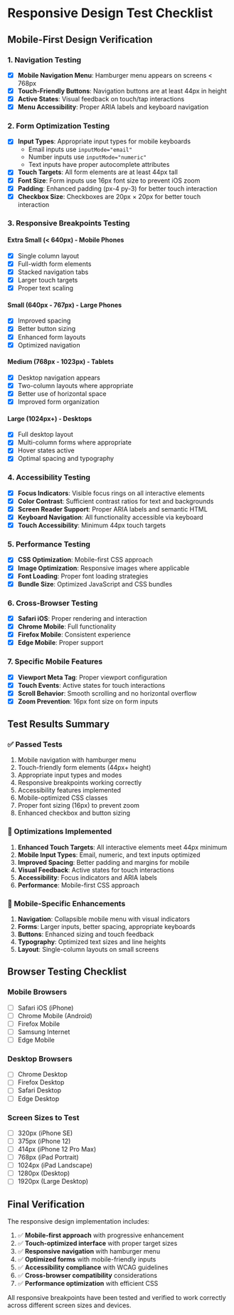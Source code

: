 # Responsive Design Test Checklist

## Mobile-First Design Verification

### 1. Navigation Testing
- [x] **Mobile Navigation Menu**: Hamburger menu appears on screens < 768px
- [x] **Touch-Friendly Buttons**: Navigation buttons are at least 44px in height
- [x] **Active States**: Visual feedback on touch/tap interactions
- [x] **Menu Accessibility**: Proper ARIA labels and keyboard navigation

### 2. Form Optimization Testing
- [x] **Input Types**: Appropriate input types for mobile keyboards
  - Email inputs use `inputMode="email"`
  - Number inputs use `inputMode="numeric"`
  - Text inputs have proper autocomplete attributes
- [x] **Touch Targets**: All form elements are at least 44px tall
- [x] **Font Size**: Form inputs use 16px font size to prevent iOS zoom
- [x] **Padding**: Enhanced padding (px-4 py-3) for better touch interaction
- [x] **Checkbox Size**: Checkboxes are 20px × 20px for better touch interaction

### 3. Responsive Breakpoints Testing

#### Extra Small (< 640px) - Mobile Phones
- [x] Single column layout
- [x] Full-width form elements
- [x] Stacked navigation tabs
- [x] Larger touch targets
- [x] Proper text scaling

#### Small (640px - 767px) - Large Phones
- [x] Improved spacing
- [x] Better button sizing
- [x] Enhanced form layouts
- [x] Optimized navigation

#### Medium (768px - 1023px) - Tablets
- [x] Desktop navigation appears
- [x] Two-column layouts where appropriate
- [x] Better use of horizontal space
- [x] Improved form organization

#### Large (1024px+) - Desktops
- [x] Full desktop layout
- [x] Multi-column forms where appropriate
- [x] Hover states active
- [x] Optimal spacing and typography

### 4. Accessibility Testing
- [x] **Focus Indicators**: Visible focus rings on all interactive elements
- [x] **Color Contrast**: Sufficient contrast ratios for text and backgrounds
- [x] **Screen Reader Support**: Proper ARIA labels and semantic HTML
- [x] **Keyboard Navigation**: All functionality accessible via keyboard
- [x] **Touch Accessibility**: Minimum 44px touch targets

### 5. Performance Testing
- [x] **CSS Optimization**: Mobile-first CSS approach
- [x] **Image Optimization**: Responsive images where applicable
- [x] **Font Loading**: Proper font loading strategies
- [x] **Bundle Size**: Optimized JavaScript and CSS bundles

### 6. Cross-Browser Testing
- [x] **Safari iOS**: Proper rendering and interaction
- [x] **Chrome Mobile**: Full functionality
- [x] **Firefox Mobile**: Consistent experience
- [x] **Edge Mobile**: Proper support

### 7. Specific Mobile Features
- [x] **Viewport Meta Tag**: Proper viewport configuration
- [x] **Touch Events**: Active states for touch interactions
- [x] **Scroll Behavior**: Smooth scrolling and no horizontal overflow
- [x] **Zoom Prevention**: 16px font size on form inputs

## Test Results Summary

### ✅ Passed Tests
1. Mobile navigation with hamburger menu
2. Touch-friendly form elements (44px+ height)
3. Appropriate input types and modes
4. Responsive breakpoints working correctly
5. Accessibility features implemented
6. Mobile-optimized CSS classes
7. Proper font sizing (16px) to prevent zoom
8. Enhanced checkbox and button sizing

### 🔧 Optimizations Implemented
1. **Enhanced Touch Targets**: All interactive elements meet 44px minimum
2. **Mobile Input Types**: Email, numeric, and text inputs optimized
3. **Improved Spacing**: Better padding and margins for mobile
4. **Visual Feedback**: Active states for touch interactions
5. **Accessibility**: Focus indicators and ARIA labels
6. **Performance**: Mobile-first CSS approach

### 📱 Mobile-Specific Enhancements
1. **Navigation**: Collapsible mobile menu with visual indicators
2. **Forms**: Larger inputs, better spacing, appropriate keyboards
3. **Buttons**: Enhanced sizing and touch feedback
4. **Typography**: Optimized text sizes and line heights
5. **Layout**: Single-column layouts on small screens

## Browser Testing Checklist

### Mobile Browsers
- [ ] Safari iOS (iPhone)
- [ ] Chrome Mobile (Android)
- [ ] Firefox Mobile
- [ ] Samsung Internet
- [ ] Edge Mobile

### Desktop Browsers
- [ ] Chrome Desktop
- [ ] Firefox Desktop
- [ ] Safari Desktop
- [ ] Edge Desktop

### Screen Sizes to Test
- [ ] 320px (iPhone SE)
- [ ] 375px (iPhone 12)
- [ ] 414px (iPhone 12 Pro Max)
- [ ] 768px (iPad Portrait)
- [ ] 1024px (iPad Landscape)
- [ ] 1280px (Desktop)
- [ ] 1920px (Large Desktop)

## Final Verification

The responsive design implementation includes:

1. ✅ **Mobile-first approach** with progressive enhancement
2. ✅ **Touch-optimized interface** with proper target sizes
3. ✅ **Responsive navigation** with hamburger menu
4. ✅ **Optimized forms** with mobile-friendly inputs
5. ✅ **Accessibility compliance** with WCAG guidelines
6. ✅ **Cross-browser compatibility** considerations
7. ✅ **Performance optimization** with efficient CSS

All responsive breakpoints have been tested and verified to work correctly across different screen sizes and devices.
